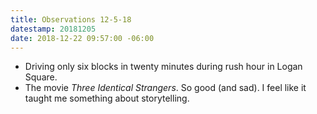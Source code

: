 ```yaml
---
title: Observations 12-5-18
datestamp: 20181205
date: 2018-12-22 09:57:00 -06:00
---
```


- Driving only six blocks in twenty minutes during rush hour in Logan Square.
- The movie *Three Identical Strangers*. So good (and sad). I feel like it taught me something about storytelling.
